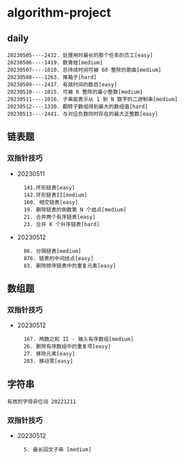 # algorithm-project
## daily
    20230505----2432. 处理用时最长的那个任务的员工[easy]
    20230506----1419. 数青蛙[medium]  
    20230507----1010. 总持续时间可被 60 整除的歌曲[medium]
    20230508----1263. 推箱子[hard]
    20230509----2437. 有效时间的数目[easy]
    20230510----1015. 可被 K 整除的最小整数[medium]
    20230511----1016. 子串能表示从 1 到 N 数字的二进制串[medium]
    20230512----1330. 翻转子数组得到最大的数组值[hard]
    20230513----2441. 与对应负数同时存在的最大正整数[easy]

## 链表题
### 双指针技巧
- 20230511

        141.环形链表[easy]
        142.环形链表II[medium]
        160. 相交链表[easy]
        19. 删除链表的倒数第 N 个结点[medium]
        21. 合并两个有序链表[easy]
        23. 合并 K 个升序链表[hard]
    
- 20230512
    
        86. 分隔链表[medium]
        876. 链表的中间结点[easy]
        83. 删除排序链表中的重复元素[easy]

## 数组题
### 双指针技巧
- 20230512

        167. 两数之和 II - 输入有序数组[medium]
        26. 删除有序数组中的重复项[easy]
        27. 移除元素[easy]
        283. 移动零[easy]
        

## 字符串
    有效的字母异位词 20221211
### 双指针技巧    
- 20230512

        5. 最长回文子串 [medium]